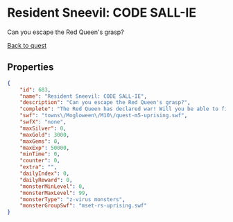 # Resident Sneevil: CODE SALL-IE

Can you escape the Red Queen's grasp?

[Back to quest](../quests.md)

## Properties

```json
{
    "id": 683,
    "name": "Resident Sneevil: CODE SALL-IE",
    "description": "Can you escape the Red Queen's grasp?",
    "complete": "The Red Queen has declared war! Will you be able to fight off the infection?",
    "swf": "towns\/Mogloween\/M10\/quest-m5-uprising.swf",
    "swfX": "none",
    "maxSilver": 0,
    "maxGold": 3000,
    "maxGems": 0,
    "maxExp": 50000,
    "minTime": 0,
    "counter": 0,
    "extra": "",
    "dailyIndex": 0,
    "dailyReward": 0,
    "monsterMinLevel": 0,
    "monsterMaxLevel": 99,
    "monsterType": "z-virus monsters",
    "monsterGroupSwf": "mset-rs-uprising.swf"
}
```

